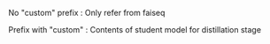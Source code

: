 No "custom" prefix : Only refer from faiseq

Prefix with "custom" : Contents of student model for distillation stage
